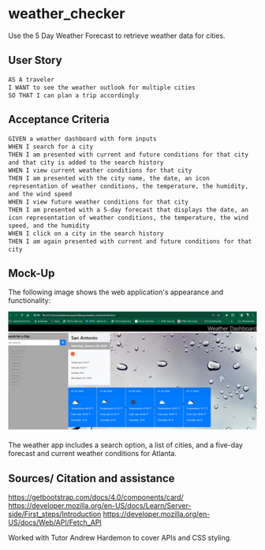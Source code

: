 # weather_checker
Use the 5 Day Weather Forecast to retrieve weather data for cities. 

## User Story

```
AS A traveler
I WANT to see the weather outlook for multiple cities
SO THAT I can plan a trip accordingly
```

## Acceptance Criteria

```
GIVEN a weather dashboard with form inputs
WHEN I search for a city
THEN I am presented with current and future conditions for that city and that city is added to the search history
WHEN I view current weather conditions for that city
THEN I am presented with the city name, the date, an icon representation of weather conditions, the temperature, the humidity, and the wind speed
WHEN I view future weather conditions for that city
THEN I am presented with a 5-day forecast that displays the date, an icon representation of weather conditions, the temperature, the wind speed, and the humidity
WHEN I click on a city in the search history
THEN I am again presented with current and future conditions for that city
```

## Mock-Up

The following image shows the web application's appearance and functionality:

![Alt text](weather_checker_ACortes.png "Screenshot")

The weather app includes a search option, a list of cities, and a five-day forecast and current weather conditions for Atlanta.

## Sources/ Citation and assistance

https://getbootstrap.com/docs/4.0/components/card/
https://developer.mozilla.org/en-US/docs/Learn/Server-side/First_steps/Introduction
https://developer.mozilla.org/en-US/docs/Web/API/Fetch_API

Worked with Tutor Andrew Hardemon to cover APIs and CSS styling. 


